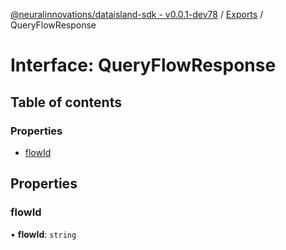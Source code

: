 [@neuralinnovations/dataisland-sdk - v0.0.1-dev78](../../README.md) / [Exports](../modules.md) / QueryFlowResponse

# Interface: QueryFlowResponse

## Table of contents

### Properties

- [flowId](QueryFlowResponse.md#flowid)

## Properties

### flowId

• **flowId**: `string`
